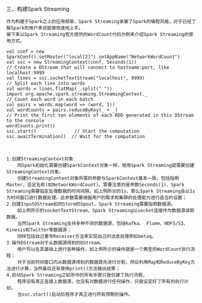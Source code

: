 三、构建Spark Streaming

	作为构建于Spark之上的应用框架，Spark Streaming承袭了Spark的编程风格，对于已经了解Spark的用户来说能够快速地上手。
	接下来以Spark Streaming官方提供的WordCount代码为例来介绍Spark Streaming的使用方式。

	val conf = new SparkConf().setMaster("local[2]").setAppName("NetworkWordCount")
	val ssc = new StreamingContext(conf, Seconds(1))
	// Create a DStream that will connect to hostname:port, like localhost:9999
	val lines = ssc.socketTextStream("localhost", 9999)
	// Split each line into words
	val words = lines.flatMap(_.split(" "))
	import org.apache.spark.streaming.StreamingContext._
	// Count each word in each batch
	val pairs = words.map(word => (word, 1))
	val wordCounts = pairs.reduceByKey(_ + _)
	// Print the first ten elements of each RDD generated in this DStream to the console
	wordCounts.print()
	ssc.start()              // Start the computation
	ssc.awaitTermination()  // Wait for the computation 



	1.创建StreamingContext对象
		同Spark初始化需要创建SparkContext对象一样，使用Spark Streaming就需要创建StreamingContext对象。
		创建StreamingContext对象所需的参数与SparkContext基本一致，包括指明Master，设定名称(如NetworkWordCount)。需要注意的是参数Seconds(1)，Spark Streaming需要指定处理数据的时间间隔，如上例所示的1s，那么Spark Streaming会以1s为时间窗口进行数据处理。此参数需要根据用户的需求和集群的处理能力进行适当的设置；
	2.创建InputDStream如同Storm的Spout，Spark Streaming需要指明数据源。
		如上例所示的socketTextStream，Spark Streaming以socket连接作为数据源读取数据。
		当然Spark Streaming支持多种不同的数据源，包括Kafka、 Flume、HDFS/S3、Kinesis和Twitter等数据源；
		同样包括自己重写Receiver方法来实现自己的消息处理例如metaq。
	3.操作DStream对于从数据源得到的DStream，
		用户可以在其基础上进行各种操作，如上例所示的操作就是一个典型的WordCount执行流程：
		对于当前时间窗口内从数据源得到的数据首先进行分割，然后利用Map和ReduceByKey方法进行计算，当然最后还有使用print()方法输出结果；
	4.启动Spark Streaming之前所作的所有步骤只是创建了执行流程，
		程序没有真正连接上数据源，也没有对数据进行任何操作，只是设定好了所有的执行计划，
		当ssc.start()启动后程序才真正进行所有预期的操作。


